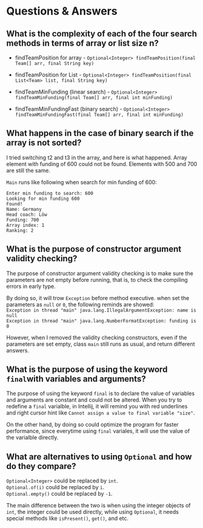 # Questions & Answers

## What is the complexity of each of the four search methods in terms of array or list size n?
- findTeamPosition for array - `Optional<Integer> findTeamPosition(final Team[] arr, final String key)`
  
- findTeamPosition for List - `Optional<Integer> findTeamPosition(final List<Team> list, final String key)`

- findTeamMinFunding (linear search) - `Optional<Integer> findTeamMinFunding(final Team[] arr, final int minFunding)`

- findTeamMinFundingFast (binary search) - `Optional<Integer> findTeamMinFundingFast(final Team[] arr, final int minFunding)`

## What happens in the case of binary search if the array is not sorted?
  I tried switching t2 and t3 in the array, and here is what happened. Array element with funding of 600 could not be found. Elements with 500 and 700 are still the same. <br /> 
  
  `Main` runs like following when search for min funding of 600: <br />
  
`Enter min funding to search: 600` <br />
`Looking for min funding 600` <br />
`Found!` <br />
`Name: Germany` <br />
`Head coach: Löw` <br />
`Funding: 700` <br />
`Array index: 1` <br />
`Ranking: 2` <br />

## What is the purpose of constructor argument validity checking?
The purpose of constructor argument validity checking is to make sure the parameters are not empty before running, that is, to check the compiling errors in early type. <br />

By doing so, it will trow `Exception` before method executive. when set the parameters as `null` or `0`, the following reminds are showed: <br />
`Exception in thread "main" java.lang.IllegalArgumentException: name is null` <br />
`Exception in thread "main" java.lang.NumberFormatException: funding is 0` <br />

However, when I removed the validity checking constructors, even if the parameters are set empty,  class `main` still runs as usual, and return different answers.

## What is the purpose of using the keyword `final`with variables and arguments?
The purpose of using the keyword `final` is to declare the value of variables and arguments are constant and could not be altered. When you try to redefine a `final` varialble, in Intellij, it will remind you with red underlines and right cursor hint like `Cannot assign a value to final variable "size"`. <br />

On the other hand, by doing so could optimize the program for faster performance, since everytime using `final` variales, it will use the value of the varialble directly.

## What are alternatives to using `Optional` and how do they compare?
`Optional<Integer>` could be replaced by `int`. <br />
`Optional.of(i)` could be replaced by `i`.<br />
`Optional.empty()` could be replaced by `-1`. <br />

The main difference between the two is when using the integer objects of `int`, the integer could be used directly, while using `Optional`, it needs special methods like `isPresent()`, `get()`, and etc.